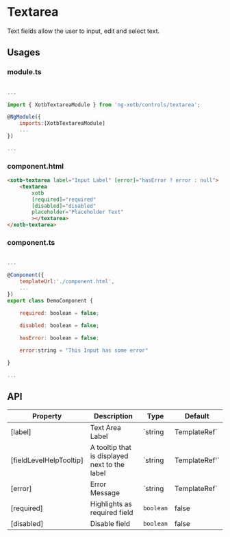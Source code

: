 # Textarea

Text fields allow the user to input, edit and select text.

## Usages

### module.ts
```javascript

...

import { XotbTextareaModule } from 'ng-xotb/controls/textarea';

@NgModule({
    imports:[XotbTextareaModule]
    ...
})

...
```

### component.html
```html
<xotb-textarea label="Input Label" [error]="hasError ? error : null">
    <textarea
        xotb
        [required]="required"
        [disabled]="disabled"
        placeholder="Placeholder Text"
        ></textarea>
</xotb-textarea>
```

### component.ts
```javascript

...

@Component({
    templateUrl:'./component.html',
    ...
})
export class DemoComponent {
    
    required: boolean = false;

    disabled: boolean = false;

    hasError: boolean = false;

    error:string = "This Input has some error"

}

...
```

## API <xotb-input>

| Property | Description | Type | Default |
| --- | --- | --- | --- |
| [label] | Text Area Label | `string|TemplateRef` | |
| [fieldLevelHelpTooltip] | A tooltip that is displayed next to the label | `string|TemplateRef'`|
| [error] | Error Message | `string|TemplateRef` | |
| [required] | Highlights as required field | `boolean` | false |
| [disabled] | Disable field | `boolean` | false | 